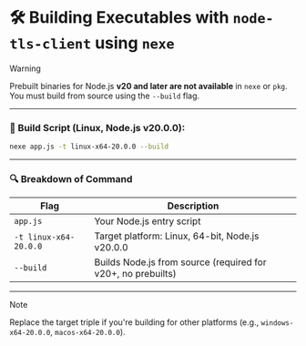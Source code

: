 # 🛠️ Building Executables with `node-tls-client` using `nexe`

> [!WARNING]  
> Prebuilt binaries for Node.js **v20 and later are not available** in `nexe` or `pkg`. You must build from source using the `--build` flag.

---

### 🔧 Build Script (Linux, Node.js v20.0.0):
```bash
nexe app.js -t linux-x64-20.0.0 --build
```

---

### 🔍 Breakdown of Command

| Flag                  | Description                                                 |
|-----------------------|-------------------------------------------------------------|
| `app.js`              | Your Node.js entry script                                   |
| `-t linux-x64-20.0.0` | Target platform: Linux, 64-bit, Node.js v20.0.0             |
| `--build`             | Builds Node.js from source (required for v20+, no prebuilts)|

---

> [!NOTE]  
> Replace the target triple if you're building for other platforms (e.g., `windows-x64-20.0.0`, `macos-x64-20.0.0`).